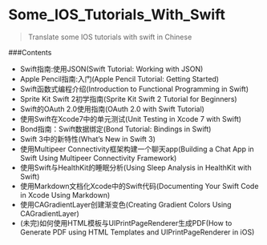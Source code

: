 # Some_IOS_Tutorials_With_Swift

>Translate some IOS tutorials with swift in Chinese

###Contents
* Swift指南:使用JSON(Swift Tutorial: Working with JSON)
* Apple Pencil指南:入门(Apple Pencil Tutorial: Getting Started)
* Swift函数式编程介绍(Introduction to Functional Programming in Swift)
* Sprite Kit Swift 2初学指南(Sprite Kit Swift 2 Tutorial for Beginners)
* Swift的OAuth 2.0使用指南(OAuth 2.0 with Swift Tutorial)
* 使用Swift在Xcode7中的单元测试(Unit Testing in Xcode 7 with Swift)
* Bond指南：Swift数据绑定(Bond Tutorial: Bindings in Swift)
* Swift 3中的新特性(What’s New in Swift 3)
* 使用Multipeer Connectivity框架构建一个聊天app(Building a Chat App in Swift Using Multipeer Connectivity Framework)
* 使用Swift与HealthKit的睡眠分析(Using Sleep Analysis in HealthKit with Swift)
* 使用Markdown文档化Xcode中的Swift代码(Documenting Your Swift Code in Xcode Using Markdown)
* 使用CAGradientLayer创建渐变色(Creating Gradient Colors Using CAGradientLayer)
* (未完)如何使用HTML模板与UIPrintPageRenderer生成PDF(How to Generate PDF using HTML Templates and UIPrintPageRenderer in iOS)
